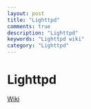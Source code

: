 ```yaml
---
layout: post
title: "Lighttpd"
comments: true
description: "Lighttpd"
keywords: "Lighttpd wiki"
category: "Lighttpd"
---
```


# Lighttpd

[Wiki](/lighttpd_wiki)


